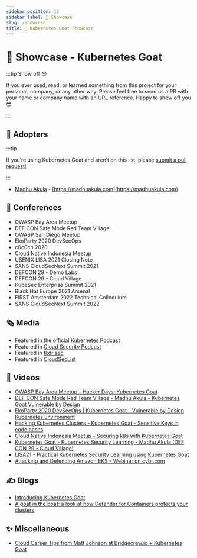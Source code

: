 ```yaml
---
sidebar_position: 13
sidebar_label: 🤩 Showcase
slug: /showcase
title: 🎊 Kubernetes Goat Showcase
---
```


# 🤩 Showcase - Kubernetes Goat

:::tip Show off 😎 

If you ever used, read, or learned something from this project for your personal, company, or any other way. Please feel free to send us a PR with your name or company name with an URL reference. Happy to show off you 😎 

:::

## 🤗 Adopters

:::tip

If you’re using Kubernetes Goat and aren’t on this list, please [submit a pull request!](https://github.com/madhuakula/kubernetes-goat/edit/master/guide/docs/showcase.md)

:::

* [Madhu Akula](https://twitter.com/madhuakula) - [https://madhuakula.com](https://madhuakula.com)


## 📣 Conferences

* OWASP Bay Area Meetup
* DEF CON Safe Mode Red Team Village
* OWASP San Diego Meetup
* EkoParty 2020 DevSecOps
* c0c0cn 2020
* Cloud Native Indonesia Meetup
* USENIX LISA 2021 Closing Note
* SANS CloudSecNext Summit 2021
* DEFCON 29 - Demo Labs
* DEFCON 29 - Cloud Village
* KubeSec Enterprise Summit 2021
* Black Hat Europe 2021 Arsenal
* FIRST Amsterdam 2022 Technical Colloquium
* SANS CloudSecNext Summit 2022

## 🗞️ Media

* Featured in the official [Kubernetes Podcast](https://kubernetespodcast.com/episode/109-kubermatic)
* Featured in [Cloud Security Podcast](https://www.youtube.com/watch?v=fCs-Fw6G_ec)
* Featured in [tl;dr sec](https://tldrsec.com/blog/tldr-sec-039)
* Featured in [CloudSecList](https://cloudseclist.com/issues/issue-42) 

## 🎥 Videos

* [OWASP Bay Area Meetup - Hacker Days: Kubernetes Goat](https://www.youtube.com/watch?v=DQllxpb46Yw)
* [DEF CON Safe Mode Red Team Village - Madhu Akula - Kubernetes Goat Vulnerable by Design](https://youtu.be/aEaSZJRbnTo)
* [EkoParty 2020 DevSecOps | Kubernetes Goat - Vulnerable by Design Kubernetes Environment](https://youtu.be/XqwbVU-gtng)
* [Hacking Kubernetes Clusters - Kubernetes Goat - Sensitive Keys in code bases](https://www.youtube.com/watch?v=SwWk8qVJgNY)
* [Cloud Native Indonesia Meetup - Securing k8s with Kubernetes Goat](https://youtu.be/pf5jOGWoWU0)
* [Kubernetes Goat - Kubernetes Security Learning - Madhu Akula (DEF CON 29 - Cloud Village)](https://www.youtube.com/watch?v=KqQCvAFW7yA)
* [LISA21 - Practical Kubernetes Security Learning using Kubernetes Goat](https://www.youtube.com/watch?v=jWiy1Y9cHC8)
* [Attacking and Defending Amazon EKS - Webinar on cybr.com](https://cybr.com/webinars/attacking-and-defending-amazon-eks/)

## ✍️ Blogs

* [Introducing Kubernetes Goat](https://medium.com/madhuakula/introducing-kubernetes-goat-8624f6d70e9e)
* [A goat in the boat: a look at how Defender for Containers protects your clusters](https://guillaumeben.xyz/defender-containers.html)

## ✨ Miscellaneous

* [Cloud Career Tips from Matt Johnson at Bridgecrew.io + Kubernetes Goat](https://www.youtube.com/watch?v=w1HBsBjBrSU)
